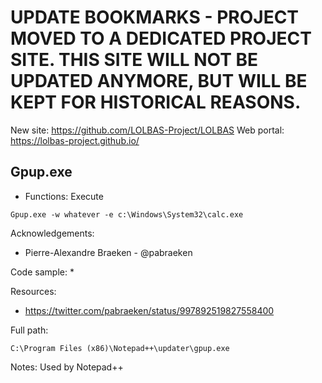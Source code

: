 # UPDATE BOOKMARKS - PROJECT MOVED TO A DEDICATED PROJECT SITE. THIS SITE WILL NOT BE UPDATED ANYMORE, BUT WILL BE KEPT FOR HISTORICAL REASONS.
New site: https://github.com/LOLBAS-Project/LOLBAS
Web portal: https://lolbas-project.github.io/ 
## Gpup.exe

* Functions: Execute

```
Gpup.exe -w whatever -e c:\Windows\System32\calc.exe
```

Acknowledgements:
* Pierre-Alexandre Braeken - @pabraeken   

Code sample:
*

Resources:
* https://twitter.com/pabraeken/status/997892519827558400


Full path:
```
C:\Program Files (x86)\Notepad++\updater\gpup.exe    
```

Notes:
Used by Notepad++



 
